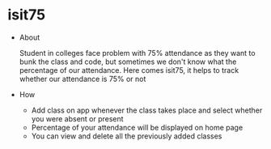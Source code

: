 # isit75

- About
    
    Student in colleges face problem with 75% attendance as they want to bunk the class and code, but sometimes we don't know what the percentage of our attendance. Here comes isit75, it helps to track whether our attendance is 75% or not

- How

    - Add class on app whenever the class takes place and select whether you were absent or present
    - Percentage of your attendance will be displayed on home page
    - You can view and delete all the previously added classes